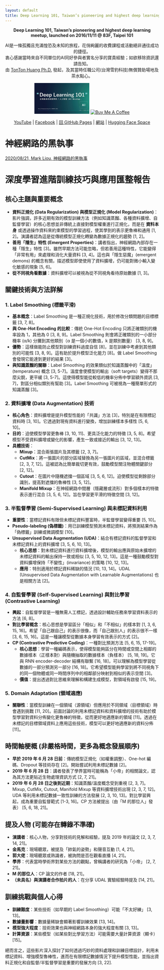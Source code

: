```yaml
---
layout: default
title: Deep Learning 101, Taiwan’s pioneering and highest deep learning meetup, launched on 2016/11/11 @ 83F, Taipei 101
---
```


<p align="center">
  <strong>Deep Learning 101, Taiwan’s pioneering and highest deep learning meetup, launched on 2016/11/11 @ 83F, Taipei 101</strong>  
</p>
<p align="center">
  AI是一條孤獨且充滿惶恐及未知的旅程，花俏絢麗的收費課程或活動絕非通往成功的捷徑。<br>
  衷心感謝當時來自不同單位的AI同好參與者實名分享的寶貴經驗；如欲移除資訊還請告知。<br>
  由 <a href="https://www.twman.org/" target="_blank">TonTon Huang Ph.D.</a> 發起，及其當時任職公司(台灣雪豹科技)無償贊助場地及茶水點心。<br>
</p>  
<p align="center">
  <a href="https://huggingface.co/spaces/DeepLearning101/Deep-Learning-101-FAQ" target="_blank">
    <img src="https://github.com/Deep-Learning-101/.github/blob/main/images/DeepLearning101.JPG?raw=true" alt="Deep Learning 101" width="180"></a>
    <a href="https://www.buymeacoffee.com/DeepLearning101" target="_blank"><img src="https://cdn.buymeacoffee.com/buttons/v2/default-red.png" alt="Buy Me A Coffee" style="height: 100px !important;width: 180px !important;" ></a>
</p>
<p align="center">
  <a href="https://www.youtube.com/@DeepLearning101" target="_blank">YouTube</a> |
  <a href="https://www.facebook.com/groups/525579498272187/" target="_blank">Facebook</a> |
  <a href="https://deep-learning-101.github.io/"> 回 GitHub Pages</a> |
  <a href="http://DeepLearning101.TWMAN.ORG" target="_blank">網站</a> |
  <a href="https://huggingface.co/DeepLearning101" target="_blank">Hugging Face Space</a>
</p>

# 神經網路的黑執事

<a href="https://www.youtube.com/watch?v=gMaQTqZUW58" target="_blank" rel="noopener noreferrer"><i class="fab fa-youtube mr-1"></i>2020/08/21, Mark Liou, 神經網路的黑執事</a><br>

# 深度學習進階訓練技巧與應用匯整報告

## 核心主題與重要概念

*   **資料正規化 (Data Regularization) 與模型正規化 (Model Regularization)**：影片強調，許多近期有效的模型訓練方法（例如知識蒸餾、各種資料擴增、自監督學習）的核心思想並非傳統上直接對模型權重進行正規化，而是在 **資料本身** 或透過操作資料來約束模型的學習過程，使其學到的表示更魯棒和通用 [1, 2]。演講者認為這是從傳統模型正規化轉變為數據正規化的趨勢 [1, 2]。
*   **善用「隱生」特性 (Emergent Properties)**：講者指出，神經網路內部存在一種「隱生」特性 [3]。雖然早期方法可能忽略，但若善用這種特性，它能變得「非常有用」來處理和消化大量資料 [3, 4]。這也與「隱生惡魔」(emergent demons) 的概念有關，描述模型即使使用了資料擴增，仍可能對微小輸入變化敏感的現象 [5, 6]。
*   **從不同視角看數據**：資料擴增可以被視為從不同視角看待原始數據 [1, 3]。

## 關鍵技術與方法詳解

### 1. Label Smoothing (標籤平滑)

*   **基本概念**：Label Smoothing 是一種正規化技術，用於修改分類問題的目標標籤 [3, 7, 8]。
*   **與 One-Hot Encoding 的比較**：傳統 One-Hot Encoding 只將正確類別的機率設為 1，其他為 0 [3, 8, 9]。Label Smoothing 則會將正確類別的一小部分機率 (α/k) 分攤到其他類別（α 是一個小的數值，k 是類別數量） [3, 8, 9]。
*   **優勢**：這樣做能防止模型對訓練資料過度自信 [8]，並在訓練中考慮到其他類別的可能性 [3, 8, 9]。這有助於提升模型泛化能力 [8]。做 Label Smoothing 會發現它能達到更好的結果 [3]。
*   **與知識蒸餾的關聯**：Label Smoothing 的效果類似於知識蒸餾中的「溫度」(temperature) 概念 [3, 5-7]。溫度會使模型的輸出（soft targets）變得不那麼尖銳，更平緩 [3, 5-7]。這使得模型能從較低的機率分佈中學習額外資訊 [3, 7]，對區分相似類別有幫助 [3]。Label Smoothing 可被視為一種簡單形式的知識蒸餾 [3]。

### 2. 資料擴增 (Data Augmentation) 技術

*   **核心角色**：資料擴增是提升模型性能的「共識」方法 [3]，特別是在有限標記資料時 [3, 10]。它透過對現有資料進行變換，增加訓練樣本多樣性 [5, 6, 10]。
*   **目的**：迫使模型學習更魯棒 [3, 10, 11]、更具泛化能力的特徵 [3, 5, 8]。希望模型不受資料擴增或變化的影響，產生一致或接近的輸出 [3, 12, 13]。
*   **具體技術**：
    *   **Mixup**：混合兩張圖片及其標籤 [2, 3, 7]。
    *   **CutMix**：將一張圖片的部分區域替換為另一張圖片的區域，並混合標籤 [2, 3, 7, 12]。這被認為比簡單裁切更有效，鼓勵模型關注物體關鍵部分 [2, 12]。
    *   **Cutout**：在圖片中隨機遮擋一個區域 [3, 5, 6, 12]。迫使模型從剩餘部分識別，提高對遮擋的魯棒性 [3, 5, 12]。
    *   **Manifold Mixup**：在神經網路中間層（隱藏層或流形）對多個樣本的特徵表示進行混合 [3, 5, 6, 12]。旨在學習更平滑的特徵空間 [3, 12]。

### 3. 半監督學習 (Semi-Supervised Learning) 與未標記資料利用

*   **重要性**：當標記資料有限但未標記資料豐富時，半監督學習變得重要 [5, 10]。
*   **Pseudo-labeling (偽標籤)**：用已訓練模型預測未標記資料，將預測結果作為「偽標籤」訓練或微調模型 [10]。
*   **Unsupervised Data Augmentation (UDA)**：結合有標記資料的監督學習和未標記資料上的資料擴增 [3, 5, 6, 10, 13]。
    *   **核心思想**：對未標記資料進行資料擴增後，模型的輸出應與原始未擴增的未標記資料的輸出保持一致或相似 [3, 5, 10, 12, 13]。這是一種鼓勵模型對資料擴增保持「不變性」(invariance) 的策略 [10, 12, 13]。
    *   **應用**：特別適用於標記資料稀缺的情況 [10, 13, 14]。UDAL (Unsupervised Data Augmentation with Learnable Augmentations) 也是相關方法 [2]。

### 4. 自監督學習 (Self-Supervised Learning) 與對比學習 (Contrastive Learning)

*   **興起**：自監督學習是一種無需人工標記，透過設計輔助任務來學習資料表示的方法 [6, 8]。
*   **對比學習概念**：核心思想是學習區分「相似」和「不相似」的樣本對 [1, 3, 6, 15, 16]。希望「自己跟自己」的表示很像，而「自己跟別人」的表示很不一樣 [3, 6, 15, 16]。這是一種讓模型從數據本身學習有效表示的方式 [2]。
*   **CP (Contrastive Predictive Coding)**：一種對比預測方法 [5, 6, 15, 17-19]。
    *   **核心思想**：學習一種編碼表示，使得模型能夠區分在時間或空間上相鄰的數據樣本（正樣本對）與隨機抽取的數據樣本（負樣本） [5, 18, 19]。它與 RNN encoder-decoder 結構有聯繫 [16, 18]，可以理解為模型學習從數據的一部分預測另一部分 [16, 18]。它希望模型能夠學習到將不同視角下的同一個物體或同一時間序列中的相鄰部分映射到相似的表示空間 [3]。
    *   **價值**：提出透過對比思維來理解和構建生成模型，對領域有啟發 [15, 19]。

### 5. Domain Adaptation (領域適應)

*   **關聯性**：當模型訓練在一個領域（源領域）但應用於不同領域（目標領域）時會遇到挑戰 [11, 20]。前面討論的利用未標記資料和資料擴增的技術有助於模型學習對資料分佈變化更魯棒的特徵，從而更好地適應新的領域 [11]。透過在未標記的目標領域資料上應用這些技術，模型可以更好地適應新的資料分佈 [11]。

## 時間軸梗概 (非嚴格時間，更多為概念發展順序)

*   **早於 2019 年 6 月 28 日前**：傳統模型正規化（如權重調整）、One-hot 編碼、Dropout 等技術存在 [2]。開始嘗試利用未標記數據 [2]。
*   **2019 年 6 月 28 日**：講者發表了學界當時可能稱為「小帝」的相關論文，認為其方法更貼近生物處理資訊方式 [2, 7, 21]。
*   **2019 年 6 月 28 日之後到近期**：知識蒸餾/溫度概念受到重視 [2, 3, 7]。Mixup, CutMix, Cutout, Manifold Mixup 等資料擴增技術出現 [2, 3, 7, 12]。UDA 等利用未標記數據一致性訓練的方法發展 [2, 3, 10, 13]。對比學習興起，成為重要自監督範式 [1-3, 16]。CP 方法被提出（由「M 的那位人」發表） [5, 6, 18, 21]。

## 提及人物 (可能存在轉錄不準確)

*   **演講者**：核心人物，分享對技術的見解和經驗，提及 2019 年的論文 [2, 3, 7, 14, 21]。
*   **金馬克**：現場聽眾，被提及「帥氣的姿勢」和聲音互動 [1, 4, 21]。
*   **郭大佬**：現場聽眾或熟識者，被詢問是否在觀看直播 [4, 21]。
*   **學界**：代表當時學術界對某些方法的觀點，曾稱講者的研究為「小帝」 [2, 7, 21]。
*   **M 的那位人**：CP 論文的作者 [18, 21]。
*   **（未具名）與演講者合作拍片的人**：在分享 UDAL 實驗經驗時提及 [14, 21]。

## 訓練挑戰與個人心得

*   **訓練難度**：某些技術（如早期的 Label Smoothing）可能「不太好練」 [3, 13]。
*   **數據量影響**：數據量稀缺會顯著影響訓練效果 [13, 14]。
*   **模型強大程度**：技術效果也與神經網路本身的強大程度有關 [3, 13]。
*   **計算資源**：某些模型（如某些對比學習方法）可能需要大量計算資源（顯卡） [15]。

總而言之，這些影片深入探討了如何透過巧妙的資料處理和訓練目標設計，利用未標記資料、增強模型魯棒性，進而在有限標記數據情況下提升模型性能，並指出資料正規化和自監督/半監督學習是重要的發展方向 [3, 22].